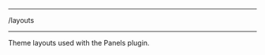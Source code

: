 ******************************************************************************
/layouts
******************************************************************************

Theme layouts used with the Panels plugin.
